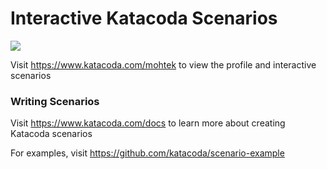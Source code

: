 # Interactive Katacoda Scenarios

[![](http://shields.katacoda.com/katacoda/mohtek/count.svg)](https://www.katacoda.com/mohtek "Get your profile on Katacoda.com")

Visit https://www.katacoda.com/mohtek to view the profile and interactive scenarios

### Writing Scenarios
Visit https://www.katacoda.com/docs to learn more about creating Katacoda scenarios

For examples, visit https://github.com/katacoda/scenario-example
